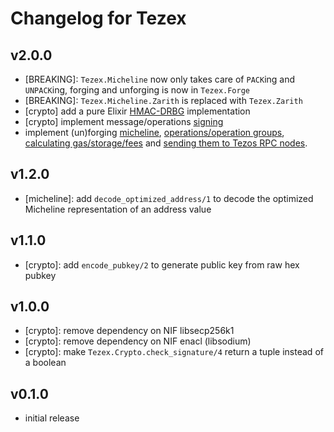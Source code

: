 # Changelog for Tezex

## v2.0.0

- [BREAKING]: `Tezex.Micheline` now only takes care of `PACK`ing and `UNPACK`ing, forging and unforging is now in `Tezex.Forge`
- [BREAKING]: `Tezex.Micheline.Zarith` is replaced with `Tezex.Zarith`
- [crypto] add a pure Elixir [HMAC-DRBG](https://hexdocs.pm/tezex/Tezex.Crypto.HMACDRBG.html) implementation
- [crypto] implement message/operations [signing](https://hexdocs.pm/tezex/Tezex.Crypto.html#sign_message/2)
- implement (un)forging [micheline](https://hexdocs.pm/tezex/Tezex.Forge.html), [operations/operation groups](https://hexdocs.pm/tezex/Tezex.ForgeOperation.html), [calculating gas/storage/fees](https://hexdocs.pm/tezex/Tezex.Fee.html) and [sending them to Tezos RPC nodes](https://hexdocs.pm/tezex/Tezex.Rpc.html).

## v1.2.0

- [micheline]: add `decode_optimized_address/1` to decode the optimized Micheline representation of an address value

## v1.1.0

- [crypto]: add `encode_pubkey/2` to generate public key from raw hex pubkey

## v1.0.0

- [crypto]: remove dependency on NIF libsecp256k1
- [crypto]: remove dependency on NIF enacl (libsodium)
- [crypto]: make `Tezex.Crypto.check_signature/4` return a tuple instead of a boolean

## v0.1.0

- initial release
